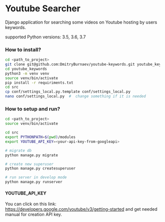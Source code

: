 # Youtube Searcher
Django application for searching some videos on Youtube hosting by users keywords.

supported Python versions: 3.5, 3.6, 3.7

### How to install? ###
```bash
cd <path_to_project>
git clone git@github.com:DmitryBurnaev/youtube-keywords.git youtube_keywords
cd youtube_keywords
python3 -m venv venv
source venv/bin/activate
pip install -r requiriments.txt
cd src
cp conf/settings_local.py.template conf/settings_local.py
nano conf/settings_local.py  #  change something if it is needed
```

### How to setup and run? ###
```bash
cd <path_to_project>
source venv/bin/activate

cd src
export PYTHONPATH=$(pwd)/modules
export YOUTUBE_API_KEY=<your-api-key-from-googleapi>

# migrate db
python manage.py migrate

# create new superuser
python manage.py createsuperuser

# run server in develop mode
python manage.py runserver

```

#### YOUTUBE_API_KEY

You can click on this link: https://developers.google.com/youtube/v3/getting-started
and get needed manual for creation API key.


